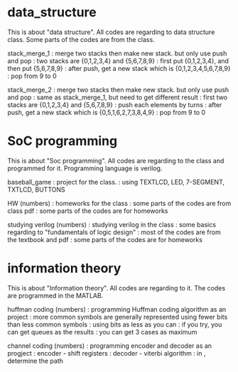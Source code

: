 # data_structure

This is about "data structure".
All codes are regarding to data structure class.
Some parts of the codes are from the class.

stack_merge_1
: merge two stacks then make new stack. but only use push and pop
: two stacks are {0,1,2,3,4} and {5,6,7,8,9}
: first put {0,1,2,3,4}, and then put {5,6,7,8,9}
: after push, get a new stack which is {0,1,2,3,4,5,6,7,8,9}
: pop from 9 to 0


stack_merge_2
: merge two stacks then make new stack. but only use push and pop
: same as stack_merge_1, but need to get different result
: first two stacks are {0,1,2,3,4} and {5,6,7,8,9}
: push each elements by turns
: after push, get a new stack which is {0,5,1,6,2,7,3,8,4,9}
: pop from 9 to 0

# SoC programming

This is about "Soc programming".
All codes are regarding to the class and programmed for it.
Programming language is verilog.

baseball_game
: project for the class.
: using TEXTLCD, LED, 7-SEGMENT, TXTLCD, BUTTONS 

HW (numbers)
: homeworks for the class
: some parts of the codes are from class pdf
: some parts of the codes are for homeworks

studying verilog (numbers)
: studying verilog in the class
: some basics regarding to "fundamentals of logic design"
: most of the codes are from the textbook and pdf
: some parts of the codes are for homeworks

# information theory

This is about "Information theory".
All codes are regarding to it.
The codes are programmed in the MATLAB.


huffman coding (numbers)
: programming Huffman coding algorithm as an project
: more common symbols are generally represented using fewer bits than less common symbols
: using bits as less as you can
: if you try, you can get queues as the results
: you can get 3 cases as maximum

channel coding (numbers)
: programming encoder and decoder as an progject
: encoder - shift registers
: decoder - viterbi algorithm
: in <computation>, determine the path

